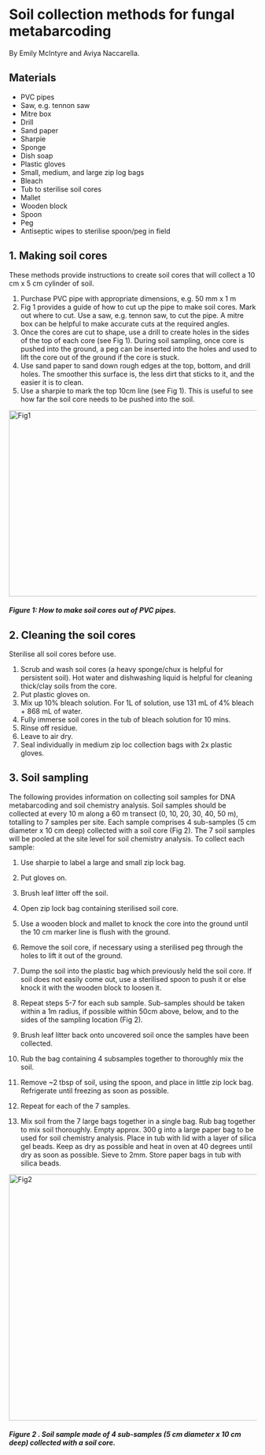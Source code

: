 
# Soil collection methods for fungal metabarcoding

By Emily McIntyre and Aviya Naccarella.


## Materials
- PVC pipes
- Saw, e.g. tennon saw
- Mitre box
- Drill
- Sand paper
- Sharpie
- Sponge 
- Dish soap
- Plastic gloves
- Small, medium, and large zip log bags
- Bleach
- Tub to sterilise soil cores
- Mallet
- Wooden block
- Spoon
- Peg
- Antiseptic wipes to sterilise spoon/peg in field 


## 1. Making soil cores

These methods provide instructions to create soil cores that will collect a 10 cm x 5 cm cylinder of soil. 

1. Purchase PVC pipe with appropriate dimensions, e.g. 50 mm x 1 m 
2. Fig 1 provides a guide of how to cut up the pipe to make soil cores. Mark out where to cut. Use a saw, e.g. tennon saw, to cut the pipe. A mitre box can be helpful to make accurate cuts at the required angles. 
3. Once the cores are cut to shape, use a drill to create holes in the sides of the top of each core (see Fig 1). During soil sampling, once core is pushed into the ground, a peg can be inserted into the holes and used to lift the core out of the ground if the core is stuck. 
4.	Use sand paper to sand down rough edges at the top, bottom, and drill holes. The smoother this surface is, the less dirt that sticks to it, and the easier it is to clean. 
5.	Use a sharpie to mark the top 10cm line (see Fig 1). This is useful to see how far the soil core needs to be pushed into the soil.


<img width="621" height="378" alt="Fig1" src="https://github.com/user-attachments/assets/03c3e372-a7df-4e8c-b310-39dd92662c51" />

##### Figure 1: How to make soil cores out of PVC pipes.


## 2. Cleaning the soil cores

Sterilise all soil cores before use. 

1.	Scrub and wash soil cores (a heavy sponge/chux is helpful for persistent soil). Hot water and dishwashing liquid is helpful for cleaning thick/clay soils from the core. 
2.	Put plastic gloves on.
3.	Mix up 10% bleach solution. For 1L of solution, use 131 mL of 4% bleach + 868 mL of water. 
4.	Fully immerse soil cores in the tub of bleach solution for 10 mins.
5.	Rinse off residue.
6.	Leave to air dry.
7.	Seal individually in medium zip loc collection bags with 2x plastic gloves.


## 3. Soil sampling

The following provides information on collecting soil samples for DNA metabarcoding and soil chemistry analysis. Soil samples should be collected at every 10 m along a 60 m transect (0, 10, 20, 30, 40, 50 m), totalling to 7 samples per site. Each sample comprises 4 sub-samples (5 cm diameter x 10 cm deep) collected with a soil core (Fig 2). The 7 soil samples will be pooled at the site level for soil chemistry analysis. To collect each sample:

1.	Use sharpie to label a large and small zip lock bag.
2.	Put gloves on.
3.	Brush leaf litter off the soil.
4.	Open zip lock bag containing sterilised soil core.
5.	Use a wooden block and mallet to knock the core into the ground until the 10 cm marker line is flush with the ground.
6.	Remove the soil core, if necessary using a sterilised peg through the holes to lift it out of the ground.
7.	Dump the soil into the plastic bag which previously held the soil core. If soil does not easily come out, use a sterilised spoon to push it or else knock it with the wooden block to loosen it.
8.	Repeat steps 5-7 for each sub sample. Sub-samples should be taken within a 1m radius, if possible within 50cm above, below, and to the sides of the sampling location (Fig 2).
9.	Brush leaf litter back onto uncovered soil once the samples have been collected. 
10.	Rub the bag containing 4 subsamples together to thoroughly mix the soil. 
11.	Remove ~2 tbsp of soil, using the spoon, and place in little zip lock bag. Refrigerate until freezing as soon as possible.
12.	Repeat for each of the 7 samples.

13.	Mix soil from the 7 large bags together in a single bag. Rub bag together to mix soil thoroughly. Empty approx. 300 g into a large paper bag to be used for soil chemistry analysis. Place in tub with lid with a layer of silica gel beads. Keep as dry as possible and heat in oven at 40 degrees until dry as soon as possible. Sieve to 2mm. Store paper bags in tub with silica beads.


<img width="621" height="500" alt="Fig2" src="https://github.com/user-attachments/assets/b9d2573e-ff4e-46d7-b97c-f40a0fc518e2" />

##### Figure 2 . Soil sample made of 4 sub-samples (5 cm diameter x 10 cm deep) collected with a soil core.


